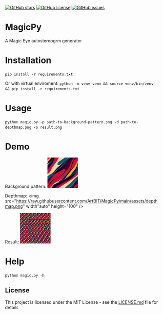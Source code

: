 [![GitHub stars][github-stars-src]][github-stars-href]
[![GitHub license][github-license-src]][github-license-href]
[![GitHub issues][github-issues-src]][github-issues-href]

# MagicPy
A Magic Eye autostereogrm generator

# Installation
 `pip install -r requirements.txt`

 Or with virtual enviroment:
 `python -m venv venv && source venv/bin/venv && pip install -r requirements.txt`

# Usage

 `python magic.py -p path-to-background-pattern.png -d path-to-depthmap.png -o result.png`

# Demo

Background pattern:
<img src="https://raw.githubusercontent.com/ArtBIT/MagicPy/main/assets/pattern.png" width="auto" height="100" />

Depthmap:
<img src="https://raw.githubusercontent.com/ArtBIT/MagicPy/main/assets/depthmap.png" width"auto" height="100" />

Result:
<img src="https://raw.githubusercontent.com/ArtBIT/MagicPy/main/assets/result.png" width="auto" height="100" />

# Help
 `python magic.py -h`

## License

This project is licensed under the MIT License - see the [LICENSE.md][github-license-href] file for details

[github-issues-href]: https://github.com/ArtBIT/magicpy/issues
[github-issues-src]: https://img.shields.io/github/issues/ArtBIT/magicpy.svg
[github-license-href]: https://github.com/ArtBIT/magicpy/blob/master/LICENSE.md
[github-license-src]: https://img.shields.io/github/license/ArtBIT/magicpy.svg
[github-stars-href]: https://github.com/ArtBIT/magicpy
[github-stars-src]: https://img.shields.io/github/stars/ArtBIT/magicpy.svg
[examples-href]: https://github.com/ArtBIT/magicpy/tree/master/examples
